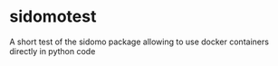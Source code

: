 # sidomotest
A short test of the sidomo package allowing to use docker containers directly in python code
